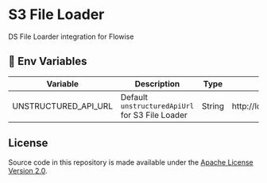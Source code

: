 # S3 File Loader

DS File Loarder integration for Flowise

## 🌱 Env Variables

| Variable                     | Description                                                                                     | Type                                             | Default                             |
| ---------------------------- | ----------------------------------------------------------------------------------------------- | ------------------------------------------------ | ----------------------------------- |
| UNSTRUCTURED_API_URL | Default `unstructuredApiUrl` for S3 File Loader                                            | String                                                                    |  http://localhost:8000/general/v0/general          |

## License

Source code in this repository is made available under the [Apache License Version 2.0](https://github.com/FlowiseAI/Flowise/blob/master/LICENSE.md).